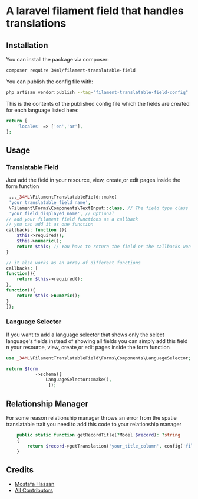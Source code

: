 # A laravel filament field that handles translations

## Installation

You can install the package via composer:

```bash
composer require 34ml/filament-translatable-field
```

You can publish the config file with:

```bash
php artisan vendor:publish --tag="filament-translatable-field-config"
```

This is the contents of the published config file which the fields are created for each language listed here:

```php
return [
    'locales' => ['en','ar'],
];

```

## Usage
### Translatable Field
Just add the field in your resource, view, create,or edit pages inside the form function
```php
 ..._34ML\FilamentTranslatableField::make(
 'your_translatable_field_name',
 \Filament\Forms\Components\TextInput::class, // The field type class 
 'your_field_displayed_name', // Optional
// add your filament field functions as a callback 
// you can add it as one function
callbacks: function (){
    $this->required();
    $this->numeric();
    return $this; // You have to return the field or the callbacks won't work
}

// it also works as an array of different functions
callbacks: [
function(){
    return $this->required();
},
function(){
    return $this->numeric();
}
]);
```

### Language Selector
If you want to add a language selector that shows only the select language's fields instead of showing all fields 
you can simply add this field n your resource, view, create,or edit pages inside the form function

```php
use _34ML\FilamentTranslatableField\Forms\Components\LanguageSelector;

return $form
           ->schema([
               LanguageSelector::make(),
                ]);
```
## Relationship Manager
For some reason relationship manager throws an error from the spatie translatable trait 
you need to add this code to your relationship manager
```php
    public static function getRecordTitle(?Model $record): ?string
    {
        return $record->getTranslation('your_title_column', config('filament-translatable-field.locales')[0]);
    }
```
## Credits

- [Mostafa Hassan](https://github.com/MostafaHassan1)
- [All Contributors](../../contributors)



